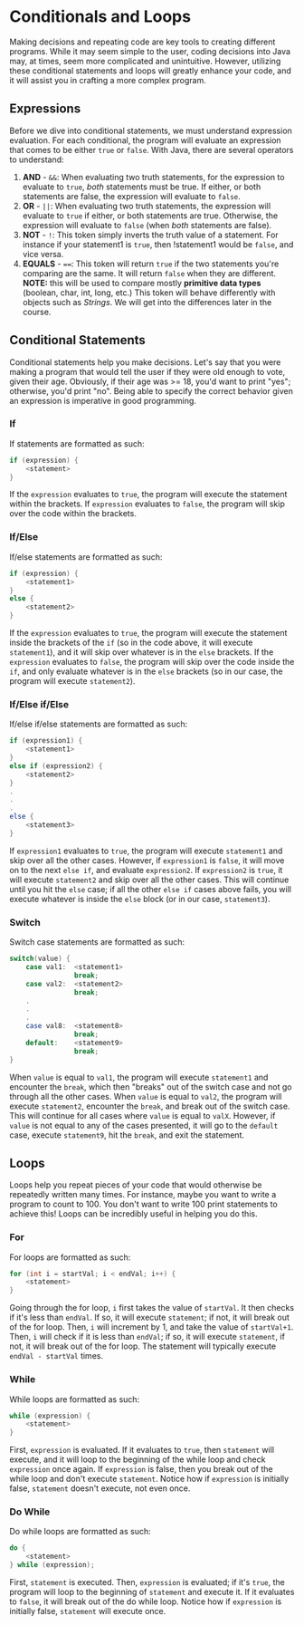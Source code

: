 # Conditionals and Loops

Making decisions and repeating code are key tools to creating different
programs. While it may seem simple to the user, coding decisions into Java may,
at times, seem more complicated and unintuitive. However, utilizing these
conditional statements and loops will greatly enhance your code, and it will
assist you in crafting a more complex program.

## Expressions

Before we dive into conditional statements, we must understand expression
evaluation. For each conditional, the program will evaluate an expression that
comes to be either `true` or `false`. With Java, there are several operators to
understand:

1. **AND** - `&&`: When evaluating two truth statements, for the expression to
   evaluate to `true`, _both_ statements must be true. If either, or both
   statements are false, the expression will evaluate to `false`.
2. **OR** - `||`: When evaluating two truth statements, the expression will
   evaluate to `true` if either, or both statements are true. Otherwise, the
   expression will evaluate to `false` (when _both_ statements are false).
3. **NOT** - `!`: This token simply inverts the truth value of a statement.
   For instance if your statement1 is `true`, then !statement1 would be
   `false`, and vice versa.
4. **EQUALS** - `==`: This token will return `true` if the two statements
   you're comparing are the same. It will return `false` when they are
   different. **NOTE:**  this will be used to compare mostly **primitive data
   types** (boolean, char, int, long, etc.) This token will behave differently
   with objects such as _Strings_. We will get into the differences later in
   the course.

## Conditional Statements

Conditional statements help you make decisions. Let's say that you were making
a program that would tell the user if they were old enough to vote, given their
age. Obviously, if their age was >= 18, you'd want to print "yes"; otherwise,
you'd print "no". Being able to specify the correct behavior given an
expression is imperative in good programming.

### If

If statements are formatted as such:
```java
if (expression) {
    <statement>
}
```
If the `expression` evaluates to `true`, the program will execute the statement
within the brackets. If `expression` evaluates to `false`, the program will
skip over the code within the brackets.

### If/Else

If/else statements are formatted as such:
```java
if (expression) {
    <statement1>
}
else {
    <statement2>
}
```
If the `expression` evaluates to `true`, the program will execute the statement
inside the brackets of the `if` (so in the code above, it will execute
`statement1`), and it will skip over whatever is in the `else` brackets. If the
`expression` evaluates to `false`, the program will skip over the code inside
the `if`, and only evaluate whatever is in the `else` brackets (so in our case,
the program will execute `statement2`).

### If/Else if/Else

If/else if/else statements are formatted as such:
```java
if (expression1) {
    <statement1>
}
else if (expression2) {
    <statement2>
}
.
.
.
else {
    <statement3>
}
```
If `expression1` evaluates to `true`, the program will execute `statement1` and
skip over all the other cases. However, if `expression1` is `false`, it will
move on to the next `else if`, and evaluate `expression2`. If `expression2` is
`true`, it will execute `statement2` and skip over all the other cases. This
will continue until you hit the `else` case; if all the other `else if` cases
above fails, you will execute whatever is inside the `else` block (or in our
case, `statement3`).

### Switch

Switch case statements are formatted as such:
```java
switch(value) {
    case val1:  <statement1>
                break;
    case val2:  <statement2>
                break;
    .
    .
    .
    case val8:  <statement8>
                break;
    default:    <statement9>
                break;
}
```
When `value` is equal to `val1`, the program will execute `statement1` and
encounter the `break`, which then "breaks" out of the switch case and not go
through all the other cases. When `value` is equal to `val2`, the program will
execute `statement2`, encounter the `break`, and break out of the switch case.
This will continue for all cases where `value` is equal to `valX`. However, if
`value` is not equal to any of the cases presented, it will go to the `default`
case, execute `statement9`, hit the `break`, and exit the statement.

## Loops

Loops help you repeat pieces of your code that would otherwise be repeatedly
written many times. For instance, maybe you want to write a program to count to
100. You don't want to write 100 print statements to achieve this! Loops can be
incredibly useful in helping you do this.

### For

For loops are formatted as such:
```java
for (int i = startVal; i < endVal; i++) {
    <statement>
}
```
Going through the for loop, `i` first takes the value of `startVal`. It then
checks if it's less than `endVal`. If so, it will execute `statement`; if not,
it will break out of the for loop. Then, `i` will increment by 1, and take the
value of `startVal+1`. Then, `i` will check if it is less than `endVal`; if so,
it will execute `statement`, if not, it will break out of the for loop. The
statement will typically execute `endVal - startVal` times.

### While

While loops are formatted as such:
```java
while (expression) {
    <statement>
}
```
First, `expression` is evaluated. If it evaluates to `true`, then `statement`
will execute, and it will loop to the beginning of the while loop and check
`expression` once again. If `expression` is false, then you break out of the
while loop and don't execute `statement`. Notice how if `expression` is
initially false, `statement` doesn't execute, not even once.

### Do While

Do while loops are formatted as such:
```java
do {
    <statement>
} while (expression);
```
First, `statement` is executed. Then, `expression` is evaluated; if it's
`true`, the program will loop to the beginning of `statement` and execute it.
If it evaluates to `false`, it will break out of the do while loop. Notice how
if `expression` is initially false, `statement` will execute once.
